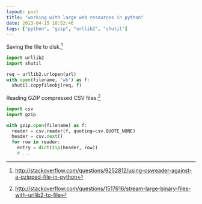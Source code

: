 ```yaml
---
layout: post
title: "working with large web resources in python"
date: 2013-04-15 18:52:46
tags: ["python", "gzip", "urllib2", "shutil"]
---
```


Saving the file to disk.[^1]
```python
import urllib2
import shutil

req = urllib2.urlopen(url)
with open(filename, 'wb') as f:
  shutil.copyfileobj(req, f)
```

Reading GZIP compressed CSV files:[^2]
```python
import csv
import gzip

with gzip.open(filename) as f:
  reader = csv.reader(f, quoting=csv.QUOTE_NONE)
  header = csv.next()
  for row in reader:
    entry = dict(zip(header, row))
    # ...
```

[^1]: <http://stackoverflow.com/questions/9252812/using-csvreader-against-a-gzipped-file-in-python>
[^2]: <http://stackoverflow.com/questions/1517616/stream-large-binary-files-with-urllib2-to-file>
